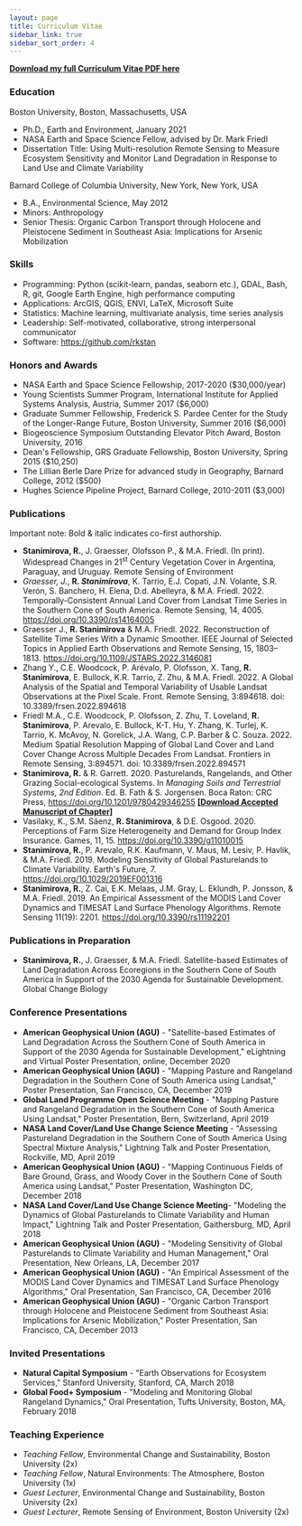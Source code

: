 ```yaml
---
layout: page
title: Curriculum Vitae
sidebar_link: true
sidebar_sort_order: 4
---
```


<a href="../images/Stanimirova_CV.pdf"><b>Download my full Curriculum Vitae PDF here</b></a> <br>

### Education
Boston University, Boston, Massachusetts, USA
* Ph.D., Earth and Environment, January 2021
* NASA Earth and Space Science Fellow, advised by Dr. Mark Friedl
* Dissertation Title: Using Multi-resolution Remote Sensing to Measure Ecosystem Sensitivity and Monitor Land Degradation in Response to Land Use and Climate Variability

Barnard College of Columbia University, New York, New York, USA
* B.A., Environmental Science,  May 2012
* Minors: Anthropology
* Senior Thesis: Organic Carbon Transport through Holocene and Pleistocene  Sediment in Southeast Asia: Implications for Arsenic Mobilization

### Skills 
* Programming: Python (scikit-learn, pandas, seaborn etc.), GDAL, Bash, R, git, Google Earth Engine, high performance computing
* Applications: ArcGIS, QGIS, ENVI, LaTeX, Microsoft Suite
* Statistics: Machine learning, multivariate analysis, time series analysis
* Leadership: Self-motivated, collaborative, strong interpersonal communicator 
* Software: <a href="https://github.com/rkstan">https://github.com/rkstan</a>

### Honors and Awards
* NASA Earth and Space Science Fellowship, 2017-2020 ($30,000/year)
* Young Scientists Summer Program, International Institute for Applied Systems Analysis, Austria, Summer 2017 ($6,000)
* Graduate Summer Fellowship, Frederick S. Pardee Center for the Study of the Longer-Range Future, Boston University, Summer 2016 ($6,000)
* Biogeoscience Symposium Outstanding Elevator Pitch Award, Boston University, 2016
* Dean's Fellowship, GRS Graduate Fellowship, Boston University, Spring 2015 ($10,250)
* The Lillian Berle Dare Prize for advanced study in Geography, Barnard College, 2012 ($500)
* Hughes Science Pipeline Project, Barnard College, 2010-2011 ($3,000)

### Publications
Important note: Bold & italic indicates co-first authorship.

* **Stanimirova, R.**, J. Graesser, Olofsson P., & M.A. Friedl. (In print). Widespread Changes in 21<sup>st</sup> Century Vegetation Cover in Argentina, Paraguay, and Uruguay. Remote Sensing of Environment
* *Graesser, J.*, **R. _Stanimirova_**, K. Tarrio, E.J. Copati, J.N. Volante, S.R. Verón, S. Banchero, H. Elena, D.d. Abelleyra, & M.A. Friedl. 2022. Temporally-Consistent Annual Land Cover from Landsat Time Series in the Southern Cone of South America. Remote Sensing, 14, 4005. <a href="https://doi.org/10.3390/rs14164005">https://doi.org/10.3390/rs14164005</a>
* Graesser J., **R. Stanimirova** & M.A. Friedl. 2022. Reconstruction of Satellite Time Series With a Dynamic Smoother. IEEE Journal of Selected Topics in Applied Earth Observations and Remote Sensing, 15, 1803–1813. <a href="https://doi.org/10.1109/JSTARS.2022.3146081">https://doi.org/10.1109/JSTARS.2022.3146081</a>
* Zhang Y., C.E. Woodcock, P. Arévalo, P. Olofsson, X. Tang, **R. Stanimirova**, E. Bullock, K.R. Tarrio, Z. Zhu, & M.A. Friedl. 2022. A Global Analysis of the Spatial and Temporal Variability of Usable Landsat Observations at the Pixel Scale. Front. Remote Sensing, 3:894618. doi: 10.3389/frsen.2022.894618
* Friedl M.A., C.E. Woodcock, P. Olofsson, Z. Zhu, T. Loveland, **R. Stanimirova**, P. Arevalo, E. Bullock, K-T. Hu, Y. Zhang, K. Turlej, K. Tarrio, K. McAvoy, N. Gorelick, J.A. Wang, C.P. Barber & C. Souza. 2022. Medium Spatial Resolution Mapping of Global Land Cover and Land Cover Change Across Multiple Decades From Landsat. Frontiers in Remote Sensing, 3:894571. doi: 10.3389/frsen.2022.894571
* **Stanimirova, R.** & R. Garrett. 2020. Pasturelands, Rangelands, and Other Grazing Social-ecological Systems. In <i>Managing Soils and Terrestrial Systems, 2nd Edition</i>. Ed. B. Fath & S. Jorgensen. Boca Raton: CRC Press, <a href="https://doi.org/10.1201/9780429346255">https://doi.org/10.1201/9780429346255</a>
<a href="../images/Stanimirova_Garrett_Grazing_systems_handbook_chapter.pdf"><b>[Download Accepted Manuscript of Chapter]</b></a> <br>
* Vasilaky, K., S.M. Sáenz, **R. Stanimirova**, & D.E. Osgood. 2020. Perceptions of Farm Size Heterogeneity and Demand for Group Index Insurance. Games, 11, 15. <a href="https://doi.org/10.3390/g11010015">https://doi.org/10.3390/g11010015</a>
* **Stanimirova, R.**, P. Arevalo, R.K. Kaufmann, V. Maus, M. Lesiv, P. Havlik, & M.A. Friedl. 2019. Modeling Sensitivity of Global Pasturelands to Climate Variability. Earth's Future, 7. 
<a href="https://doi.org/10.1029/2019EF001316">https://doi.org/10.1029/2019EF001316</a>
* **Stanimirova, R.**, Z. Cai, E.K. Melaas, J.M. Gray, L. Eklundh, P. Jonsson, & M.A. Friedl. 2019. An Empirical Assessment of the MODIS Land Cover Dynamics and TIMESAT Land Surface Phenology Algorithms. Remote Sensing 11(19): 2201. <a href="https://doi.org/10.3390/rs11192201">https://doi.org/10.3390/rs11192201</a>


### Publications in Preparation
* **Stanimirova, R.**, J. Graesser, & M.A. Friedl. Satellite-based Estimates of Land Degradation Across Ecoregions in the Southern Cone of South America in Support of the 2030 Agenda for Sustainable Development. Global Change Biology

### Conference Presentations
* **American Geophysical Union (AGU)** - "Satellite-based Estimates of Land Degradation Across the Southern Cone of South America in Support of the 2030 Agenda for Sustainable Development," eLightning and Virtual Poster Presentation, online, December 2020
* **American Geophysical Union (AGU)** - "Mapping Pasture and Rangeland Degradation in the Southern Cone of South America using Landsat," Poster Presentation, San Francisco, CA, December 2019
* **Global Land Programme Open Science Meeting** - "Mapping Pasture and Rangeland Degradation in the Southern Cone of South America Using Landsat," Poster Presentation, Bern, Switzerland, April 2019
* **NASA Land Cover/Land Use Change Science Meeting** - "Assessing Pastureland Degradation in the Southern Cone of South America Using Spectral Mixture Analysis," Lightning Talk and Poster Presentation, Rockville, MD, April 2019
* **American Geophysical Union (AGU)** - "Mapping Continuous Fields of Bare Ground, Grass, and Woody Cover in the Southern Cone of South America using Landsat," Poster Presentation, Washington DC, December 2018
* **NASA Land Cover/Land Use Change Science Meeting**- "Modeling the Dynamics of Global Pasturelands to Climate Variability and Human Impact," Lightning Talk and Poster Presentation, Gaithersburg, MD, April 2018
* **American Geophysical Union (AGU)** - "Modeling Sensitivity of Global Pasturelands to Climate Variability and Human Management," Oral Presentation, New Orleans, LA, December 2017
* **American Geophysical Union (AGU)** - "An Empirical Assessment of the MODIS Land Cover Dynamics and TIMESAT Land Surface Phenology Algorithms," Oral Presentation, San Francisco, CA, December 2016
* **American Geophysical Union (AGU)** - "Organic Carbon Transport through Holocene and Pleistocene Sediment from Southeast Asia: Implications for Arsenic Mobilization," Poster Presentation, San Francisco, CA, December 2013

### Invited Presentations
* **Natural Capital Symposium** - "Earth Observations for Ecosystem Services," Stanford University, Stanford, CA, March 2018
* **Global Food+ Symposium** - "Modeling and Monitoring Global Rangeland Dynamics," Oral Presentation, Tufts University, Boston, MA, February 2018

### Teaching Experience
* *Teaching Fellow*, Environmental Change and Sustainability, Boston University (2x)
* *Teaching Fellow*, Natural Environments: The Atmosphere, Boston University (1x)
* *Guest Lecturer*, Environmental Change and Sustainability, Boston University (2x)
* *Guest Lecturer*, Remote Sensing of Environment, Boston University (2x) 



